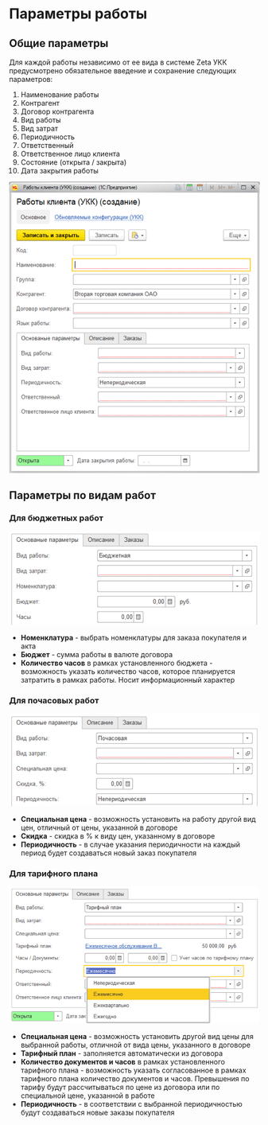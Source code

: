 # Параметры работы

## Общие параметры

Для каждой работы независимо от ее вида в системе Zeta УКК предусмотрено обязательное введение и сохранение следующих параметров:

1. Наименование работы
2. Контрагент
3. Договор контрагента
4. Вид работы
5. Вид затрат
6. Периодичность
7. Ответственный
8. Ответственное лицо клиента
9. Состояние \(открыта / закрыта\)
10. Дата закрытия работы

![&#x424;&#x43E;&#x440;&#x43C;&#x430; &#x440;&#x430;&#x431;&#x43E;&#x442;&#x44B; &#x43A;&#x43B;&#x438;&#x435;&#x43D;&#x442;&#x430; &#x423;&#x41A;&#x41A;](../.gitbook/assets/image%20%283%29.png)

## Параметры по видам работ

### Для бюджетных работ

![](../.gitbook/assets/image%20%281%29.png)

* **Номенклатура** - выбрать номенклатуры для заказа покупателя и акта
* **Бюджет** - сумма работы в валюте договора
* **Количество часов** в рамках установленного бюджета - возможность указать количество часов, которое планируется затратить в рамках работы. Носит информационный характер

### Для почасовых работ

![](../.gitbook/assets/image%20%282%29.png)

* **Специальная цена** - возможность установить на работу другой вид цен, отличный от цены, указанной в договоре
* **Скидка** - скидка в % к виду цен, указанному в договоре
* **Периодичность** - в случае указания периодичности на каждый период будет создаваться новый заказ покупателя

### Для тарифного плана

![](../.gitbook/assets/image%20%286%29.png)

* **Специальная цена** - возможность установить другой вид цены для выбранной работы, отличной от вида цены, указанного в договоре
* **Тарифный план** - заполняется автоматически из договора
* **Количество документов и часов** в рамках установленного тарифного плана - возможность указать согласованное в рамках тарифного плана количество документов и часов. Превышения по тарифу будут рассчитываться по цене из договора или по специальной цене, указанной в работе
* **Периодичность** - в соответствии с выбранной периодичностью будут создаваться новые заказы покупателя



